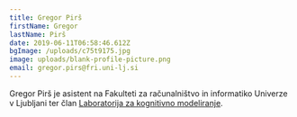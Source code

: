 ```yaml
---
title: Gregor Pirš
firstName: Gregor
lastName: Pirš
date: 2019-06-11T06:58:46.612Z
bgImage: /uploads/c75t9175.jpg
image: uploads/blank-profile-picture.png
email: gregor.pirs@fri.uni-lj.si
---
```

Gregor Pirš je asistent na Fakulteti za računalništvo in informatiko Univerze v Ljubljani ter član [Laboratorija za kognitivno modeliranje](https://fri.uni-lj.si/sl/laboratorij/lkm).
